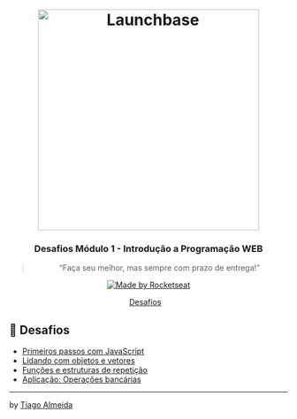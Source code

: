 <h1 align="center">
    <img alt="Launchbase" src="https://storage.googleapis.com/golden-wind/bootcamp-launchbase/logo.png" width="400px" />
</h1>

<h3 align="center">
  Desafios Módulo 1 - Introdução a Programação WEB
</h3>

<blockquote align="center">“Faça seu melhor, mas sempre com prazo de entrega!”</blockquote>

<p align="center">

  <a href="https://rocketseat.com.br">
    <img alt="Made by Rocketseat" src="https://img.shields.io/badge/made%20by-Rocketseat-%23F8952D">
  </a>
  
</p>

<p align="center">
  <a href="#rocket-desafios">Desafios</a>&nbsp;&nbsp;&nbsp;
</p>

## :rocket: Desafios

- [Primeiros passos com JavaScript](https://github.com/grioos/bootcamp-launchbase/tree/master/fase-02/modulo01/desafio-01-1)
- [Lidando com objetos e vetores](https://github.com/grioos/bootcamp-launchbase/tree/master/fase-02/modulo01/desafio-01-2)
- [Funções e estruturas de repetição](https://github.com/grioos/bootcamp-launchbase/tree/master/fase-02/modulo01/desafio-01-3)
- [Aplicação: Operações bancárias](https://github.com/grioos/bootcamp-launchbase/tree/master/fase-02/modulo01/desafio-01-4)

---

by [Tiago Almeida](https://linktr.ee/tiagovdaa)

